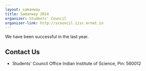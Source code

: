 ```yaml
---
layout: samanway
title: Samanway 2014
organizer: Students' Council
organizer-link: http://scouncil.iisc.ernet.in
---
```

We have been successful in the last year. 
## Contact Us
* Students' Council Office
Indian Institute of Science,
Pin: 560012
